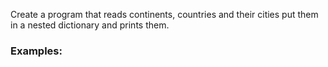 Create a program that reads continents, countries and their cities put them in a nested dictionary and prints them.

### Examples:


